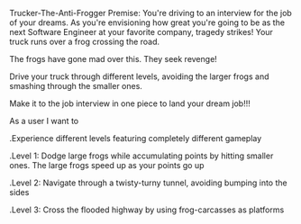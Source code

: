 Trucker-The-Anti-Frogger
Premise: You're driving to an interview for the job of your dreams. As you're envisioning how great you're going to be as the next Software Engineer at your favorite company, tragedy strikes! Your truck runs over a frog crossing the road.

The frogs have gone mad over this. They seek revenge!

Drive your truck through different levels, avoiding the larger frogs and smashing through the smaller ones.

Make it to the job interview in one piece to land your dream job!!!

As a user I want to

.Experience different levels featuring completely different gameplay

.Level 1: Dodge large frogs while accumulating points by hitting smaller ones. The large frogs speed up as your points go up

.Level 2: Navigate through a twisty-turny tunnel, avoiding bumping into the sides

.Level 3: Cross the flooded highway by using frog-carcasses as platforms
